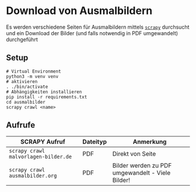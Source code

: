 # Download von Ausmalbildern

Es werden verschiedene Seiten für Ausmalbildern mittels [`scrapy`](https://scrapy.org/) durchsucht und ein 
Download der Bilder (und falls notwendig in PDF umgewandelt) durchgeführt

## Setup

```
# Virtual Environment 
python3 -m venv venv
# aktivieren
. ./bin/activate
# Abhängigkeiten installieren
pip install -r requirements.txt
cd ausmalbilder
scrapy crawl <name>

```

## Aufrufe

| SCRAPY Aufruf | Dateityp | Anmerkung |
| --- | --- | --- |
| `scrapy crawl malvorlagen-bilder.de` | PDF | Direkt von Seite|
| `scrapy crawl ausmalbilder.org` | PDF | Bilder werden zu PDF umgewandelt - Viele Bilder!|